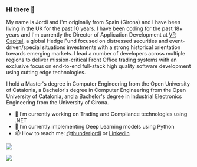 ### Hi there 👋

My name is Jordi and I'm originally from Spain (Girona) and I have been living in the UK for the past 10 years. I have been coding for the past 18+ years and I'm currently the Director of Application Development at [VR Capital](http://www.uk.vr-capital.com/), a global Hedge Fund focused on distressed securities and event-driven/special situations investments with a strong historical orientation towards emerging markets. I lead a number of developers across multiple regions to deliver mission-critical Front Office trading systems with an exclusive focus on end-to-end full-stack high quality software development using cutting edge technologies.  

I hold a Master's degree in Computer Engineering from the Open University of Catalonia, a Bachelor's degree in Computer Engineering from the Open University of Catalonia, and a Bachelor's degree in Industrial Electronics Engineering from the University of Girona.

- 🔭 I’m currently working on Trading and Compliance technologies using .NET
- 🌱 I’m currently implementing Deep Learning models using Python
- 📫 How to reach me: [@thunderjordi](https://twitter.com/thunderjordi) or [LinkedIn](https://www.linkedin.com/in/jordicollcorbilla/)


![](https://github-readme-stats.vercel.app/api?username=jordicorbilla&show_icons=true&title_color=fff&icon_color=79ff97&text_color=9f9f9f&bg_color=151515)

![](https://visitor-badge.glitch.me/badge?page_id=jordicorbilla.jordicorbilla)
<!--
**JordiCorbilla/JordiCorbilla** is a ✨ _special_ ✨ repository because its `README.md` (this file) appears on your GitHub profile.
![My github stats](https://github-readme-stats.vercel.app/api?username=jordicorbilla&show_icons=true)
Here are some ideas to get you started:

- 🔭 I’m currently working on ...
- 🌱 I’m currently learning ...
- 👯 I’m looking to collaborate on ...
- 🤔 I’m looking for help with ...
- 💬 Ask me about ...
- 📫 How to reach me: ...
- 😄 Pronouns: ...
- ⚡ Fun fact: ...
-->
